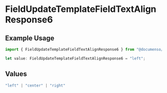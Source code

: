 # FieldUpdateTemplateFieldTextAlignResponse6

## Example Usage

```typescript
import { FieldUpdateTemplateFieldTextAlignResponse6 } from "@documenso/sdk-typescript/models/operations";

let value: FieldUpdateTemplateFieldTextAlignResponse6 = "left";
```

## Values

```typescript
"left" | "center" | "right"
```